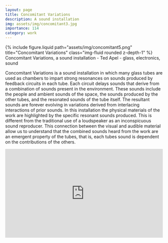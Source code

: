 ```yaml
---
layout: page
title: Concomitant Variations
description: A sound installation 
img: assets/img/concomitant3.jpg
importance: 114
category: work
---
```




<div class="row">
    <div class="col-sm mt-3 mt-md-0">
        {% include figure.liquid path="assets/img/concomitant5.png" title="Concomitant Variations" class="img-fluid rounded z-depth-1" %}
    </div>
</div>
<div class="caption">
    Concomitant Variations, a sound installation - Ted Apel - glass, electronics, sound
</div>

Concomitant Variations is a sound installation in which many glass tubes are used as chambers to impart strong resonances on sounds produced by feedback circuits in each tube. Each circuit delays sounds that derive from a combination of sounds present in the environment. These sounds include the people and ambient sounds of the space, the sounds produced by the other tubes, and the resonated sounds of the tube itself. The resultant sounds are forever evolving in variations derived from interlacing interactions of prior sounds. In this installation the physical materials of the work are highlighted by the specific resonant sounds produced. This is different from the traditional use of a loudspeaker as an inconspicuous sound reproducer. This connection between the visual and audible material allow us to understand that the combined sounds heard from the work are an emergent property of the tubes, that is, each tubes sound is dependent on the contributions of the others.


<div style="padding:56.25% 0 0 0;position:relative;"><iframe src="https://player.vimeo.com/video/989796027?badge=0&amp;autopause=0&amp;player_id=0&amp;app_id=58479" frameborder="0" allow="autoplay; fullscreen; picture-in-picture; clipboard-write" style="position:absolute;top:0;left:0;width:100%;height:100%;" title="Concomitant Variations"></iframe></div><script src="https://player.vimeo.com/api/player.js"></script>
